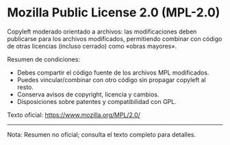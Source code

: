 # Mozilla Public License 2.0 (MPL-2.0)

Copyleft moderado orientado a archivos: las modificaciones deben publicarse para los archivos modificados, permitiendo combinar con código de otras licencias (incluso cerrado) como «obras mayores».

Resumen de condiciones:
- Debes compartir el código fuente de los archivos MPL modificados.
- Puedes vincular/combinar con otro código sin propagar copyleft al resto.
- Conserva avisos de copyright, licencia y cambios.
- Disposiciones sobre patentes y compatibilidad con GPL.

Texto oficial: https://www.mozilla.org/MPL/2.0/

---
Nota: Resumen no oficial; consulta el texto completo para detalles.
